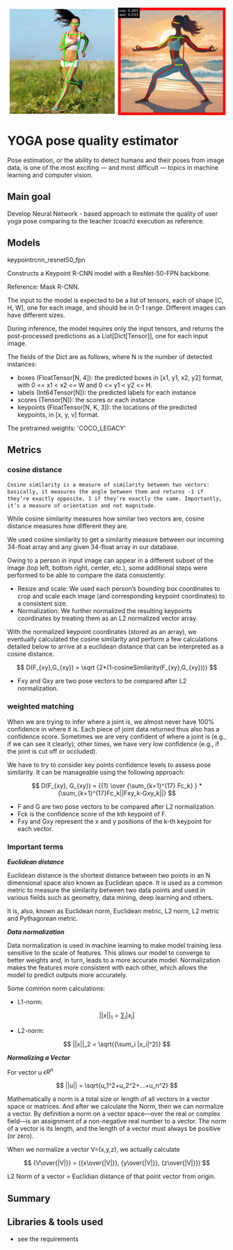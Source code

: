 <p align="center">
<img src='img.png' width=500>
</p>

# YOGA pose quality estimator 

Pose estimation, or the ability to detect humans and their poses from image data, is one of the most exciting — and most difficult — topics in machine learning and computer vision.

## Main goal
Develop Neural Network - based approach to estimate the quality of user yoga pose comparing to the teacher (coach) execution as reference. 

## Models
keypointrcnn_resnet50_fpn

Constructs a Keypoint R-CNN model with a ResNet-50-FPN backbone.

Reference: Mask R-CNN.

The input to the model is expected to be a list of tensors, each of shape [C, H, W], one for each image, and should be in 0-1 range. Different images can have different sizes.

During inference, the model requires only the input tensors, and returns the post-processed predictions as a List[Dict[Tensor]], one for each input image. 

The fields of the Dict are as follows, where N is the number of detected instances:
* boxes (FloatTensor[N, 4]): the predicted boxes in [x1, y1, x2, y2] format, with 0 <= x1 < x2 <= W and 0 <= y1 < y2 <= H.
* labels (Int64Tensor[N]): the predicted labels for each instance
* scores (Tensor[N]): the scores or each instance
* keypoints (FloatTensor[N, K, 3]): the locations of the predicted keypoints, in [x, y, v] format.

The pretrained weights: 'COCO_LEGACY'


## Metrics

### cosine distance

    Cosine similarity is a measure of similarity between two vectors: basically, it measures the angle between them and returns -1 if they’re exactly opposite, 1 if they’re exactly the same. Importantly, it’s a measure of orientation and not magnitude.

While cosine similarity measures how similar two vectors are, cosine distance measures how different they are. 

We used cosine similarity to get a similarity measure between our incoming 34-float array and any given 34-float array in our database.

Owing to a person in input image can appear in a different subset of the image (top left, bottom right, center, etc.), some additional steps were performed to be able to compare the data consistently:
* Resize and scale: We used each person’s bounding box coordinates to crop and scale each image (and corresponding keypoint coordinates) to a consistent size.
* Normalization: We further normalized the resulting keypoints coordinates by treating them as an L2 normalized vector array.

With the normalized keypoint coordinates (stored as an array), we eventually calculated the cosine similarity and perform a few calculations detailed below to arrive at a euclidean distance that can be interpreted as a cosine distance. 

$$ D(F_{xy},G_{xy}) = \sqrt {2*(1-cosineSimilarity(F_{xy},G_{xy}))} $$

* Fxy and Gxy are two pose vectors to be compared after L2 normalization.

### weighted matching

When we are trying to infer where a joint is, we almost never have 100% confidence in where it is. Each piece of joint data returned thus also has a confidence score. Sometimes we are very confident of where a joint is (e.g., if we can see it clearly); other times, we have very low confidence (e.g., if the joint is cut off or occluded). 

We have to try to consider key points confidence levels to assess pose similarity. It can be manageable using the following approach:

$$ D(F_{xy}, G_{xy}) = {{1} \over {\sum_{k=1}^{17} Fc_k} } * {\sum_{k=1}^{17}Fc_k||Fxy_k-Gxy_k||} $$

* F and G are two pose vectors to be compared after L2 normalization. 
* Fck is the confidence score of the kth keypoint of F. 
* Fxy and Gxy represent the x and y positions of the k-th keypoint for each vector.



### Important terms

***Euclidean distance***

Euclidean distance is the shortest distance between two points in an N dimensional space also known as Euclidean space. It is used as a common metric to measure the similarity between two data points and used in various fields such as geometry, data mining, deep learning and others.

It is, also, known as Euclidean norm, Euclidean metric, L2 norm, L2 metric and Pythagorean metric.

***Data normalization***

Data normalization is used in machine learning to make model training less sensitive to the scale of features. This allows our model to converge to better weights and, in turn, leads to a more accurate model. Normalization makes the features more consistent with each other, which allows the model to predict outputs more accurately.

Some common norm calculations:

* L1-norm: 

$$ ||x||_1 = {\sum_i |x_i|} $$
* L2-norm: 

$$ ||x||_2 = \sqrt{{\sum_i |x_i|^2}} $$

***Normalizing a Vector***

For vector u $\epsilon R^n$ 

$$ ||u|| = \sqrt{u_1^2+u_2^2+...+u_n^2} $$

Mathematically a norm is a total size or length of all vectors in a vector space or matrices. And after we calculate the Norm, then we can normalize a vector. By definition a norm on a vector space—over the real or complex field—is an assignment of a non-negative real number to a vector. The norm of a vector is its length, and the length of a vector must always be positive (or zero). 

When we normalize a vector V=(x,y,z), we actually calculate 

$$ {V\over{|V|}} = ({x\over{|V|}}, {y\over{|V|}}, {z\over{|V|}}) $$

L2 Norm of a vector = Euclidian distance of that point vector from origin.

## Summary



  
## Libraries & tools used
* see the requirements

